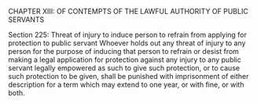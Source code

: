 CHAPTER XIII: OF CONTEMPTS OF THE LAWFUL AUTHORITY OF PUBLIC SERVANTS

Section 225: Threat of injury to induce person to refrain from applying for protection to public servant
Whoever holds out any threat of injury to any person for the purpose of inducing that person to refrain or desist from making a legal application for protection against any injury to any public servant legally empowered as such to give such protection, or to cause such protection to be given, shall be punished with imprisonment of either description for a term which may extend to one year, or with fine, or with both.

